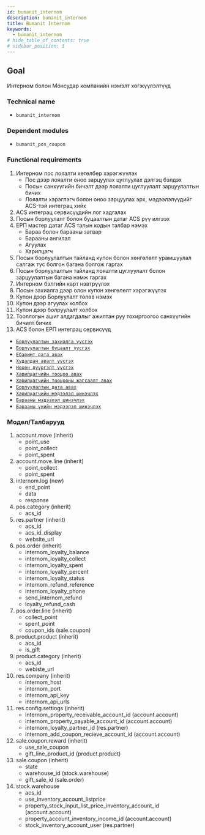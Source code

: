 ```yaml
---
id: bumanit_internom
description: bumanit_internom
title: Bumanit Internom
keywords:
  - bumanit_internom
# hide_table_of_contents: true
# sidebar_position: 1
---
```


## Goal

Интерном болон Монсудар компанийн нэмэлт хөгжүүлэлтүүд

### Technical name

- `bumanit_internom`

### Dependent modules

- `bumanit_pos_coupon`

### Functional requirements

1.  Интерном пос лояалти хөтөлбөр хэрэгжүүлэх
    - Пос дээр лояалти оноо зарцуулах цуглуулах дэлгэц бэлдэх
    - Посын санхүүгийн бичэлт дээр лояалти цуглуулалт зарцуулалтын бичих
    - Лояалти хэрэглэгч болон оноо зарцуулах эрх, мэдээлэлүүдийг ACS-тэй интеграц хийх
2.  АCS интеграц сервисүүдийн лог хадгалах
3.  Посын борлуулалт болон буцаалтын датаг ACS рүү илгээх
4.  ЕРП мастер датаг ACS талын кодын талбар нэмэх
    - Бараа болон барааны загвар
    - Барааны ангилал
    - Агуулах
    - Харилцагч
5.  Посын борлуулалтын тайланд купон болон хөнгөлөлт урамшуулал салгаж тус болгон багана болгож гаргах
6.  Посын борлуулалтын тайланд лояалти цуглуулалт болон зарцуулалтын багана нэмж гаргах
7.  Интерном бэлгийн карт нэвтрүүлэх
8.  Посын захиалга дээр олон купон хөнгөлөлт хэрэгжүүлэх
9.  Купон дээр Борлуулалт төлөв нэмэх
10. Купон дээр агуулах холбох
11. Купон дээр болруулалт холбох
12. Тооллогын ашиг алдагдалыг ажилтан руу тохиргоогоо санхүүгийн бичилт бичих
13. ACS болон ЕРП интеграц сервисүүд

- [`Борлуулалтын захиалга үүсгэх`](../../../apis/internom/1create_sale_order.md)
- [`Борлуулалтын буцаалт үүсгэх`](../../../apis/internom/2create_refund_order.md)
- [`Ебаримт дата авах`](../../../apis/internom/3get_ebarimt.md)
- [`Худалдан авалт үүсгэх`](../../../apis/internom/4create_purchase_order.md)
- [`Нөхөн дүүргэлт үүсгэх`](../../../apis/internom/5create_transit_order.md)
- [`Харилцагчийн тооцоо авах`](../../../apis/internom/6partner_calculation.md)
- [`Харилцагчийн тооцооны жагсаалт авах`](../../../apis/internom/7partner_calculation_items.md)
- [`Борлуулалтын дата авах`](../../../apis/internom/8sale_data.md)
- [`Харилцагчийн мэдээлэл шинэчлэх`](../../../apis/internom/partner_update.md)
- [`Барааны мэдээлэл шинэчлэх`](../../../apis/internom/product_info.md)
- [`Барааны үнийн мэдээлэл шинэчлэх`](../../../apis/internom/product_price.md)

### Модел/Талбарууд

1. account.move (inherit)
   - point_use
   - point_collect
   - point_spent
2. account.move.line (inherit)
   - point_collect
   - point_spent
3. internom.log (new)
   - end_point
   - data
   - response
4. pos.category (inherit)
   - acs_id
5. res.partner (inherit)
   - acs_id
   - acs_id_display
   - website_url
6. pos.order (inherit)
   - internom_loyalty_balance
   - internom_loyalty_collect
   - internom_loyalty_spent
   - internom_loyalty_percent
   - internom_loyalty_status
   - internom_refund_reference
   - internom_loyalty_phone
   - send_internom_refund
   - loyalty_refund_cash
7. pos.order.line (inherit)
   - collect_point
   - spent_point
   - coupon_ids (sale.coupon)
8. product.product (inherit)
   - acs_id
   - is_gift
9. product.category (inherit)
   - acs_id
   - webiste_url
10. res.company (inherit)
    - internom_host
    - internom_port
    - internom_api_key
    - internom_api_urls
11. res.config.settings (inherit)
    - internom_property_receivable_account_id (account.account)
    - internom_property_payable_account_id (account.account)
    - internom_loyalty_partner_id (res.partner)
    - internom_add_coupon_recieve_account_id (account.account)
12. sale.coupon.reward (inherit)
    - use_sale_coupon
    - gift_line_product_id (product.product)
13. sale.coupon (inherit)
    - state
    - warehouse_id (stock.warehouse)
    - gift_sale_id (sale.order)
14. stock.warehouse
    - acs_id
    - use_inventory_account_listprice
    - property_stock_input_list_price_inventory_account_id (account.account)
    - property_account_inventory_income_id (account.account)
    - stock_inventory_account_user (res.partner)
